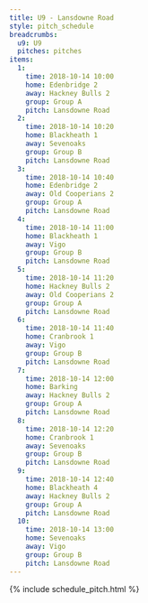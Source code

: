 ```yaml
---
title: U9 - Lansdowne Road
style: pitch_schedule
breadcrumbs:
  u9: U9
  pitches: pitches
items:
  1:
    time: 2018-10-14 10:00
    home: Edenbridge 2
    away: Hackney Bulls 2
    group: Group A
    pitch: Lansdowne Road
  2:
    time: 2018-10-14 10:20
    home: Blackheath 1
    away: Sevenoaks
    group: Group B
    pitch: Lansdowne Road
  3:
    time: 2018-10-14 10:40
    home: Edenbridge 2
    away: Old Cooperians 2
    group: Group A
    pitch: Lansdowne Road
  4:
    time: 2018-10-14 11:00
    home: Blackheath 1
    away: Vigo
    group: Group B
    pitch: Lansdowne Road
  5:
    time: 2018-10-14 11:20
    home: Hackney Bulls 2
    away: Old Cooperians 2
    group: Group A
    pitch: Lansdowne Road
  6:
    time: 2018-10-14 11:40
    home: Cranbrook 1
    away: Vigo
    group: Group B
    pitch: Lansdowne Road
  7:
    time: 2018-10-14 12:00
    home: Barking
    away: Hackney Bulls 2
    group: Group A
    pitch: Lansdowne Road
  8:
    time: 2018-10-14 12:20
    home: Cranbrook 1
    away: Sevenoaks
    group: Group B
    pitch: Lansdowne Road
  9:
    time: 2018-10-14 12:40
    home: Blackheath 4
    away: Hackney Bulls 2
    group: Group A
    pitch: Lansdowne Road
  10:
    time: 2018-10-14 13:00
    home: Sevenoaks
    away: Vigo
    group: Group B
    pitch: Lansdowne Road
---
```


{% include schedule_pitch.html %}
